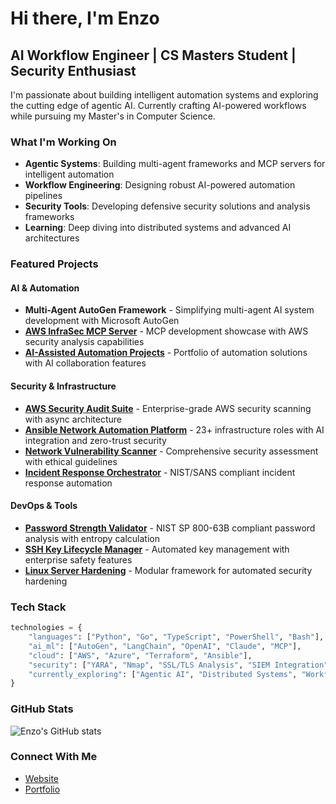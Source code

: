 # Hi there, I'm Enzo

## AI Workflow Engineer | CS Masters Student | Security Enthusiast

I'm passionate about building intelligent automation systems and exploring the cutting edge of agentic AI. Currently crafting AI-powered workflows while pursuing my Master's in Computer Science.

### What I'm Working On
- **Agentic Systems**: Building multi-agent frameworks and MCP servers for intelligent automation
- **Workflow Engineering**: Designing robust AI-powered automation pipelines
- **Security Tools**: Developing defensive security solutions and analysis frameworks
- **Learning**: Deep diving into distributed systems and advanced AI architectures

### Featured Projects

#### AI & Automation
- **Multi-Agent AutoGen Framework** - Simplifying multi-agent AI system development with Microsoft AutoGen
- [**AWS InfraSec MCP Server**](https://github.com/lucchesi-sec/aws-infrasec-mcp-server) - MCP development showcase with AWS security analysis capabilities
- [**AI-Assisted Automation Projects**](https://github.com/lucchesi-sec/ai-assisted-automation-projects) - Portfolio of automation solutions with AI collaboration features

#### Security & Infrastructure
- [**AWS Security Audit Suite**](https://github.com/lucchesi-sec/aws-security-audit-suite) - Enterprise-grade AWS security scanning with async architecture
- [**Ansible Network Automation Platform**](https://github.com/lucchesi-sec/ansible-network-automation-platform) - 23+ infrastructure roles with AI integration and zero-trust security
- [**Network Vulnerability Scanner**](https://github.com/lucchesi-sec/network-vulnerability-scanner) - Comprehensive security assessment with ethical guidelines
- [**Incident Response Orchestrator**](https://github.com/lucchesi-sec/incident-response-orchestrator) - NIST/SANS compliant incident response automation

#### DevOps & Tools
- [**Password Strength Validator**](https://github.com/lucchesi-sec/password-strength-validator) - NIST SP 800-63B compliant password analysis with entropy calculation
- [**SSH Key Lifecycle Manager**](https://github.com/lucchesi-sec/ssh-key-lifecycle-manager) - Automated key management with enterprise safety features
- [**Linux Server Hardening**](https://github.com/lucchesi-sec/linux-server-hardening) - Modular framework for automated security hardening

### Tech Stack
```python
technologies = {
    "languages": ["Python", "Go", "TypeScript", "PowerShell", "Bash"],
    "ai_ml": ["AutoGen", "LangChain", "OpenAI", "Claude", "MCP"],
    "cloud": ["AWS", "Azure", "Terraform", "Ansible"],
    "security": ["YARA", "Nmap", "SSL/TLS Analysis", "SIEM Integration"],
    "currently_exploring": ["Agentic AI", "Distributed Systems", "Workflow Orchestration"]
}
```

### GitHub Stats
![Enzo's GitHub stats](https://github-readme-stats.vercel.app/api?username=lucchesi-sec&show_icons=true&theme=dark)

### Connect With Me
- [Website](https://www.edl.sh)
- [Portfolio](https://github.com/lucchesi-sec/github-portfolio)